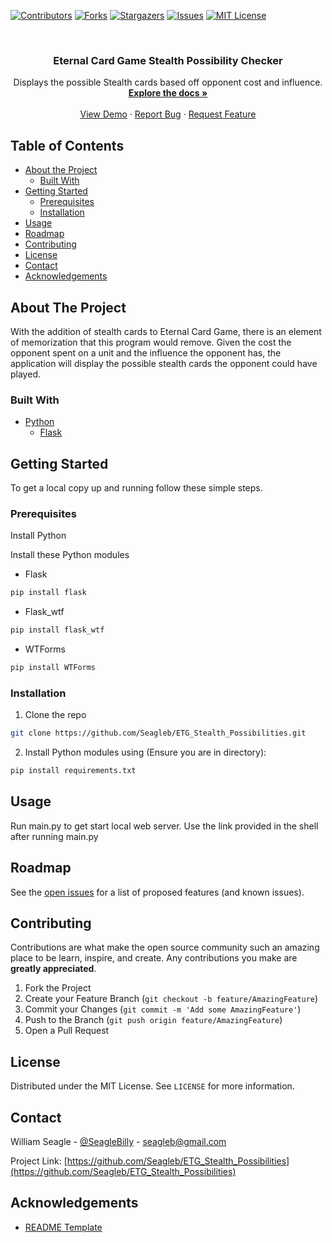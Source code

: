 <!--
*** Thanks for checking out this README Template. If you have a suggestion that would
*** make this better, please fork the repo and create a pull request or simply open
*** an issue with the tag "enhancement".
*** Thanks again! Now go create something AMAZING! :D
***
***
***
*** To avoid retyping too much info. Do a search and replace for the following:
*** Seagleb, ETG_Stealth_Possibilities, SeagleBilly, seagleb@gmail.com
-->





<!-- PROJECT SHIELDS -->
<!--
*** I'm using markdown "reference style" links for readability.
*** Reference links are enclosed in brackets [ ] instead of parentheses ( ).
*** See the bottom of this document for the declaration of the reference variables
*** for contributors-url, forks-url, etc. This is an optional, concise syntax you may use.
*** https://www.markdownguide.org/basic-syntax/#reference-style-links
-->
[![Contributors][contributors-shield]][contributors-url]
[![Forks][forks-shield]][forks-url]
[![Stargazers][stars-shield]][stars-url]
[![Issues][issues-shield]][issues-url]
[![MIT License][license-shield]][license-url]



<!-- PROJECT LOGO -->
<br />
<p align="center">

  <h3 align="center">Eternal Card Game Stealth Possibility Checker</h3>

  <p align="center">
    Displays the possible Stealth cards based off opponent cost and influence.
    <br />
    <a href="https://github.com/Seagleb/ETG_Stealth_Possibilities"><strong>Explore the docs »</strong></a>
    <br />
    <br />
    <a href="https://github.com/Seagleb/ETG_Stealth_Possibilities">View Demo</a>
    ·
    <a href="https://github.com/Seagleb/ETG_Stealth_Possibilities/issues">Report Bug</a>
    ·
    <a href="https://github.com/Seagleb/ETG_Stealth_Possibilities/issues">Request Feature</a>
  </p>
</p>



<!-- TABLE OF CONTENTS -->
## Table of Contents

* [About the Project](#about-the-project)
  * [Built With](#built-with)
* [Getting Started](#getting-started)
  * [Prerequisites](#prerequisites)
  * [Installation](#installation)
* [Usage](#usage)
* [Roadmap](#roadmap)
* [Contributing](#contributing)
* [License](#license)
* [Contact](#contact)
* [Acknowledgements](#acknowledgements)



<!-- ABOUT THE PROJECT -->
## About The Project

With the addition of stealth cards to Eternal Card Game, there is an element of memorization that this program would remove.  Given the cost the opponent spent on a unit and the influence the opponent has, the application will display the possible stealth cards the opponent could have played.

### Built With

* [Python]()
    * [Flask](https://flask.palletsprojects.com/en/2.0.x/)


<!-- GETTING STARTED -->
## Getting Started

To get a local copy up and running follow these simple steps.

### Prerequisites
Install Python

Install these Python modules
* Flask
```sh
pip install flask
```
* Flask_wtf
```sh
pip install flask_wtf
```

* WTForms
```sh
pip install WTForms
```

### Installation

1. Clone the repo
```sh
git clone https://github.com/Seagleb/ETG_Stealth_Possibilities.git
```
2. Install Python modules using (Ensure you are in directory):
```sh
pip install requirements.txt
```

<!-- USAGE EXAMPLES -->
## Usage

Run main.py to get start local web server.  Use the link provided in the shell after running main.py


<!-- ROADMAP -->
## Roadmap

See the [open issues](https://github.com/Seagleb/ETG_Stealth_Possibilities/issues) for a list of proposed features (and known issues).



<!-- CONTRIBUTING -->
## Contributing

Contributions are what make the open source community such an amazing place to be learn, inspire, and create. Any contributions you make are **greatly appreciated**.

1. Fork the Project
2. Create your Feature Branch (`git checkout -b feature/AmazingFeature`)
3. Commit your Changes (`git commit -m 'Add some AmazingFeature'`)
4. Push to the Branch (`git push origin feature/AmazingFeature`)
5. Open a Pull Request



<!-- LICENSE -->
## License

Distributed under the MIT License. See `LICENSE` for more information.



<!-- CONTACT -->
## Contact

William Seagle - [@SeagleBilly](https://twitter.com/SeagleBilly) - seagleb@gmail.com

Project Link: [https://github.com/Seagleb/ETG_Stealth_Possibilities](https://github.com/Seagleb/ETG_Stealth_Possibilities)



<!-- ACKNOWLEDGEMENTS -->
## Acknowledgements

* [README Template](https://github.com/othneildrew/Best-README-Template)





<!-- MARKDOWN LINKS & IMAGES -->
<!-- https://www.markdownguide.org/basic-syntax/#reference-style-links -->
[contributors-shield]: https://img.shields.io/github/contributors/Seagleb/repo.svg?style=flat-square
[contributors-url]: https://github.com/Seagleb/repo/graphs/contributors
[forks-shield]: https://img.shields.io/github/forks/Seagleb/repo.svg?style=flat-square
[forks-url]: https://github.com/Seagleb/repo/network/members
[stars-shield]: https://img.shields.io/github/stars/Seagleb/repo.svg?style=flat-square
[stars-url]: https://github.com/Seagleb/repo/stargazers
[issues-shield]: https://img.shields.io/github/issues/Seagleb/repo.svg?style=flat-square
[issues-url]: https://github.com/Seagleb/repo/issues
[license-shield]: https://img.shields.io/github/license/Seagleb/repo.svg?style=flat-square
[license-url]: https://github.com/Seagleb/repo/blob/master/LICENSE.txt
[linkedin-shield]: https://img.shields.io/badge/-LinkedIn-black.svg?style=flat-square&logo=linkedin&colorB=555
[linkedin-url]: https://linkedin.com/in/Seagleb
[product-screenshot]: images/screenshot.png
